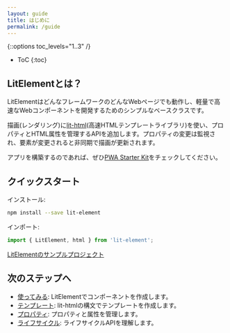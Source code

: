 ```yaml
---
layout: guide
title: はじめに
permalink: /guide
---
```


{::options toc_levels="1..3" /}
* ToC
{:toc}

<!-- original:
## What is LitElement?

LitElement is a simple base class for creating fast, lightweight web components that work in any web page with any framework.

LitElement uses [lit-html](https://lit-html.polymer-project.org/) to render into shadow DOM, and adds API to manage properties and attributes. Properties are observed by default, and elements update asynchronously when their properties change.

To build an app out of LitElement components, check out [PWA Starter Kit](https://pwa-starter-kit.polymer-project.org/).

## Quick start

Install:

```bash
npm install --save lit-element
```

Import:

```js
import { LitElement, html } from 'lit-element';
```

[Download a sample LitElement project](https://github.com/PolymerLabs/start-lit-element).

## Next steps

* [Getting Started](/guide/start): Set up LitElement and create a component.
* [Templates](/guide/templates): Write templates with lit-html syntax.
* [Properties](/guide/properties): Manage properties and attributes.
* [Lifecycle](/guide/lifecycle): Work with the LitElement lifecycle API.

-->
## LitElementとは？

LitElementはどんなフレームワークのどんなWebページでも動作し、軽量で高速なWebコンポーネントを開発するためのシンプルなベースクラスです。

描画(レンダリング)に[lit-html](https://lit-html.polymer-jp.org/)(高速HTMLテンプレートライブラリ)を使い、プロパティとHTML属性を管理するAPIを追加します。プロパティの変更は監視され、要素が変更されると非同期で描画が更新されます。

アプリを構築するのであれば、ぜひ[PWA Starter Kit](https://pwa-starter-kit.polymer-jp.org/)をチェックしてください。

## クイックスタート

インストール:

```bash
npm install --save lit-element
```

インポート:

```js
import { LitElement, html } from 'lit-element';
```

[LitElementのサンプルプロジェクト](https://github.com/PolymerLabs/start-lit-element)

## 次のステップへ

* [使ってみる](/guide/start): LitElementでコンポーネントを作成します。
* [テンプレート](/guide/templates): lit-htmlの構文でテンプレートを作成します。
* [プロパティ](/guide/properties): プロパティと属性を管理します。
* [ライフサイクル](/guide/lifecycle): ライフサイクルAPIを理解します。

